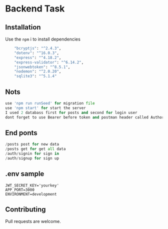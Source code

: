 # Backend Task


## Installation

Use the ```npm``` i to install dependencies

```bash
    "bcryptjs": "^2.4.3",
    "dotenv": "^16.0.3",
    "express": "^4.18.2",
    "express-validator": "^6.14.2",
    "jsonwebtoken": "^8.5.1",
    "nodemon": "^2.0.20",
    "sqlite3": "^5.1.4"
```

## Nots

```python
use 'npm run runSeed' for migration file
use 'npm start' for start the server 
I used 2 databass first for posts and second for login user 
dont forget to use Bearer before token and postman header called Authorization in posts routes 
```
## End ponts
```python
/posts post for new data
/posts get for get all data
/auth/signin for sign in 
/auth/signup for sign up 
```
## .env sample
```
JWT_SECRET_KEY='yourkey'
APP_PORT=3000
ENVIRONMENT=development
```
## Contributing

Pull requests are welcome.

